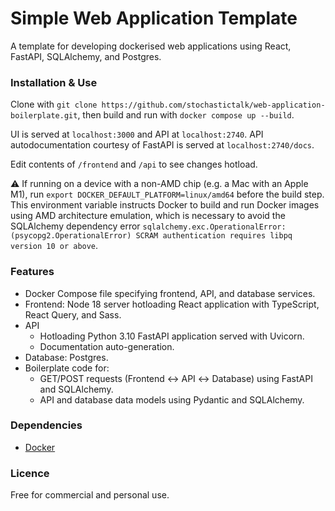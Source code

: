 # Simple Web Application Template

A template for developing dockerised web applications using React, FastAPI, SQLAlchemy, and Postgres.

### Installation & Use
Clone with `git clone https://github.com/stochastictalk/web-application-boilerplate.git`, then build and run with `docker compose up --build`.

UI is served at `localhost:3000` and API at `localhost:2740`. API autodocumentation courtesy of FastAPI is served at `localhost:2740/docs`.

Edit contents of `/frontend` and `/api` to see changes hotload.

:warning: If running on a device with a non-AMD chip (e.g. a Mac with an Apple M1), run `export DOCKER_DEFAULT_PLATFORM=linux/amd64` before the build step. This environment variable instructs Docker to build and run Docker images using AMD architecture emulation, which is necessary to avoid the SQLAlchemy dependency error `sqlalchemy.exc.OperationalError: (psycopg2.OperationalError) SCRAM authentication requires libpq version 10 or above`.

### Features

* Docker Compose file specifying frontend, API, and database services.
* Frontend: Node 18 server hotloading React application with TypeScript, React Query, and Sass.
* API
    * Hotloading Python 3.10 FastAPI application served with Uvicorn.
    * Documentation auto-generation.
* Database: Postgres.
* Boilerplate code for:
    * GET/POST requests (Frontend ↔ API ↔ Database) using FastAPI and SQLAlchemy.
    * API and database data models using Pydantic and SQLAlchemy.

### Dependencies

* [Docker](https://docs.docker.com/get-docker/)


### Licence

Free for commercial and personal use.



